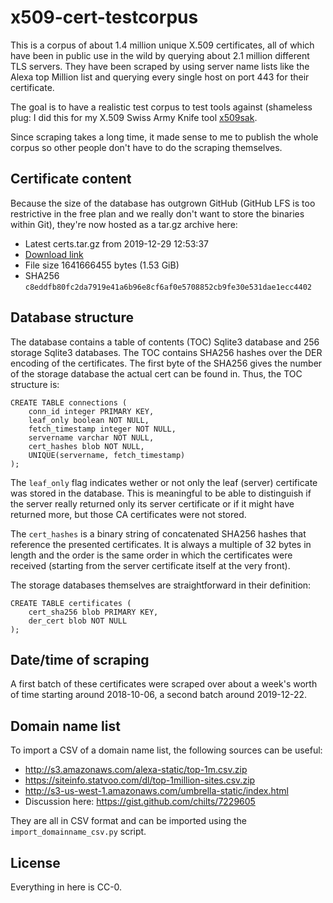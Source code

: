 # x509-cert-testcorpus
This is a corpus of about 1.4 million unique X.509 certificates, all of which
have been in public use in the wild by querying about 2.1 million different TLS
servers. They have been scraped by using server name lists like the Alexa top
Million list and querying every single host on port 443 for their certificate.

The goal is to have a realistic test corpus to test tools against (shameless
plug: I did this for my X.509 Swiss Army Knife tool [x509sak](https://github.com/johndoe31415/x509sak).

Since scraping takes a long time, it made sense to me to publish the whole
corpus so other people don't have to do the scraping themselves.

## Certificate content
Because the size of the database has outgrown GitHub (GitHub LFS is too
restrictive in the free plan and we really don't want to store the binaries
within Git), they're now hosted as a tar.gz archive here:

  * Latest certs.tar.gz from 2019-12-29 12:53:37
  * [Download link](https://www.mediafire.com/file/nvx63hfwcwsn49d/certs.tar.gz/file)
  * File size 1641666455 bytes (1.53 GiB)
  * SHA256 `c8eddfb80fc2da7919e41a6b96e8cf6af0e5708852cb9fe30e531dae1ecc4402`

## Database structure
The database contains a table of contents (TOC) Sqlite3 database and 256
storage Sqlite3 databases. The TOC contains SHA256 hashes over the DER encoding
of the certificates. The first byte of the SHA256 gives the number of the
storage database the actual cert can be found in. Thus, the TOC structure is:

```
CREATE TABLE connections (
	conn_id integer PRIMARY KEY,
	leaf_only boolean NOT NULL,
	fetch_timestamp integer NOT NULL,
	servername varchar NOT NULL,
	cert_hashes blob NOT NULL,
	UNIQUE(servername, fetch_timestamp)
);
```

The `leaf_only` flag indicates wether or not only the leaf (server) certificate
was stored in the database.  This is meaningful to be able to distinguish if
the server really returned only its server certificate or if it might have
returned more, but those CA certificates were not stored.

The `cert_hashes` is a binary string of concatenated SHA256 hashes that
reference the presented certificates.  It is always a multiple of 32 bytes in
length and the order is the same order in which the certificates were received
(starting from the server certificate itself at the very front).

The storage databases themselves are straightforward in their definition:

```
CREATE TABLE certificates (
	cert_sha256 blob PRIMARY KEY,
	der_cert blob NOT NULL
);
```

## Date/time of scraping
A first batch of these certificates were scraped over about a week's worth of
time starting around 2018-10-06, a second batch around 2019-12-22.

## Domain name list
To import a CSV of a domain name list, the following sources can be useful:

  * http://s3.amazonaws.com/alexa-static/top-1m.csv.zip
  * https://siteinfo.statvoo.com/dl/top-1million-sites.csv.zip
  * http://s3-us-west-1.amazonaws.com/umbrella-static/index.html
  * Discussion here: https://gist.github.com/chilts/7229605

They are all in CSV format and can be imported using the
`import_domainname_csv.py` script.

## License
Everything in here is CC-0.
